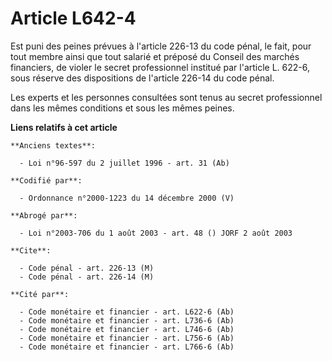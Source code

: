 # Article L642-4

Est puni des peines prévues à l'article 226-13 du code pénal, le fait, pour tout membre ainsi que tout salarié et préposé du
Conseil des marchés financiers, de violer le secret professionnel institué par l'article L. 622-6, sous réserve des
dispositions de l'article 226-14 du code pénal.

Les experts et les personnes consultées sont tenus au secret professionnel dans les mêmes conditions et sous les mêmes
peines.

**Liens relatifs à cet article**

	**Anciens textes**:

	  - Loi n°96-597 du 2 juillet 1996 - art. 31 (Ab)

	**Codifié par**:

	  - Ordonnance n°2000-1223 du 14 décembre 2000 (V)

	**Abrogé par**:

	  - Loi n°2003-706 du 1 août 2003 - art. 48 () JORF 2 août 2003

	**Cite**:

	  - Code pénal - art. 226-13 (M)
	  - Code pénal - art. 226-14 (M)

	**Cité par**:

	  - Code monétaire et financier - art. L622-6 (Ab)
	  - Code monétaire et financier - art. L736-6 (Ab)
	  - Code monétaire et financier - art. L746-6 (Ab)
	  - Code monétaire et financier - art. L756-6 (Ab)
	  - Code monétaire et financier - art. L766-6 (Ab)
